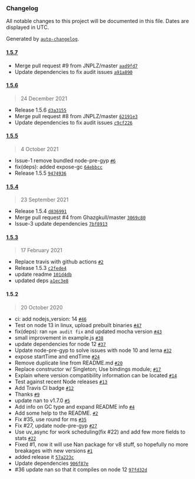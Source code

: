 ### Changelog

All notable changes to this project will be documented in this file. Dates are displayed in UTC.

Generated by [`auto-changelog`](https://github.com/CookPete/auto-changelog).

#### [1.5.7](https://github.com/adnanrahic/node-gcstats/compare/1.5.6...1.5.7)

- Merge pull request #9 from JNPLZ/master [`aad9fd7`](https://github.com/adnanrahic/node-gcstats/commit/aad9fd7d0ab9aa90f66473c59a35617458212ca1)
- Update dependencies to fix audit issues [`a91a890`](https://github.com/adnanrahic/node-gcstats/commit/a91a8903e2718b0e63bc2b8b4f0b06766a18adbd)

#### [1.5.6](https://github.com/adnanrahic/node-gcstats/compare/1.5.5...1.5.6)

> 24 December 2021

- Release 1.5.6 [`d3a3155`](https://github.com/adnanrahic/node-gcstats/commit/d3a3155ca0917a7f50b7b7873f2215b767c94459)
- Merge pull request #8 from JNPLZ/master [`62191e3`](https://github.com/adnanrahic/node-gcstats/commit/62191e3427f31ea6ce0d091ec3532aa5182c6402)
- Update dependencies to fix audit issues [`c9cf226`](https://github.com/adnanrahic/node-gcstats/commit/c9cf226c27e67b5779a851e036c220888ae5d6c6)

#### [1.5.5](https://github.com/adnanrahic/node-gcstats/compare/1.5.4...1.5.5)

> 4 October 2021

- Issue-1 remove bundled node-pre-gyp [`#6`](https://github.com/adnanrahic/node-gcstats/pull/6)
- fix(deps): added expose-gc [`64ebbcc`](https://github.com/adnanrahic/node-gcstats/commit/64ebbcca7d526f713f25b0e1a4db8e5489544f34)
- Release 1.5.5 [`9474936`](https://github.com/adnanrahic/node-gcstats/commit/94749362cefccb475543043e93f8050c7041e64a)

#### [1.5.4](https://github.com/adnanrahic/node-gcstats/compare/1.5.3...1.5.4)

> 23 September 2021

- Release 1.5.4 [`d836991`](https://github.com/adnanrahic/node-gcstats/commit/d836991c39f1b4171453255cebcd4d9eea9ad5cc)
- Merge pull request #4 from Ghazgkull/master [`3069c80`](https://github.com/adnanrahic/node-gcstats/commit/3069c802cfc65b63ddb0e848aad5b513727ab6aa)
- Issue-3 update dependencies [`7bf8913`](https://github.com/adnanrahic/node-gcstats/commit/7bf89132e3063750f018089176bdc778059fed12)

#### [1.5.3](https://github.com/adnanrahic/node-gcstats/compare/1.5.2...1.5.3)

> 17 February 2021

- Replace travis with github actions [`#2`](https://github.com/adnanrahic/node-gcstats/pull/2)
- Release 1.5.3 [`c2fede4`](https://github.com/adnanrahic/node-gcstats/commit/c2fede4e4bb359d2bdde8bd0bfce7b0a436962ed)
- update readme [`101d4db`](https://github.com/adnanrahic/node-gcstats/commit/101d4db9dea5ad617b0b42fa185eb92d95be220c)
- updated deps [`a1ec3e8`](https://github.com/adnanrahic/node-gcstats/commit/a1ec3e8cdc3a8a3d737afe00c6f45a85515ec888)

#### 1.5.2

> 20 October 2020

- ci: add nodejs_version: 14 [`#46`](https://github.com/adnanrahic/node-gcstats/pull/46)
- Test on node 13 in linux, upload prebuilt binaries [`#47`](https://github.com/adnanrahic/node-gcstats/pull/47)
-  fix(deps): ran `npm audit fix` and updated mocha version [`#43`](https://github.com/adnanrahic/node-gcstats/pull/43)
- small improvement in example.js [`#38`](https://github.com/adnanrahic/node-gcstats/pull/38)
- update dependencies for node 12 [`#37`](https://github.com/adnanrahic/node-gcstats/pull/37)
- Update node-pre-gyp to solve issues with node 10 and lerna [`#32`](https://github.com/adnanrahic/node-gcstats/pull/32)
- expose startTime and endTime [`#24`](https://github.com/adnanrahic/node-gcstats/pull/24)
- Remove duplicate line from README.md [`#20`](https://github.com/adnanrahic/node-gcstats/pull/20)
- Replace constructor w/ Singleton; Use bindings module; [`#17`](https://github.com/adnanrahic/node-gcstats/pull/17)
- Explain where version compatibility information can be located [`#14`](https://github.com/adnanrahic/node-gcstats/pull/14)
- Test against recent Node releases [`#13`](https://github.com/adnanrahic/node-gcstats/pull/13)
- Add Travis CI badge [`#12`](https://github.com/adnanrahic/node-gcstats/pull/12)
- Thanks [`#9`](https://github.com/adnanrahic/node-gcstats/pull/9)
- update nan to v1.7.0 [`#5`](https://github.com/adnanrahic/node-gcstats/pull/5)
- Add info on GC type and expand README info [`#4`](https://github.com/adnanrahic/node-gcstats/pull/4)
- Add some help to the README. [`#2`](https://github.com/adnanrahic/node-gcstats/pull/2)
- Fix #35, use round for ms [`#35`](https://github.com/adnanrahic/node-gcstats/issues/35)
- Fix #27, update node-pre-gyp [`#27`](https://github.com/adnanrahic/node-gcstats/issues/27)
- Use uv_async for work scheduling(fix #22) and add few more fields to stats [`#22`](https://github.com/adnanrahic/node-gcstats/issues/22)
- Fixed #1, now it will use Nan package for v8 stuff, so hopefully no more breakages with new versions [`#1`](https://github.com/adnanrahic/node-gcstats/issues/1)
- added release it [`57a223c`](https://github.com/adnanrahic/node-gcstats/commit/57a223ca9dec403cf75b1b7e328fce0cff8a5e1d)
- Update dependencies [`906f87e`](https://github.com/adnanrahic/node-gcstats/commit/906f87ef75e6188f3f898f5288172ea428cc7b39)
- #36 update nan so that it compiles on node 12 [`97fd32d`](https://github.com/adnanrahic/node-gcstats/commit/97fd32d0724713281be23eb14c75b89f25845e8a)
